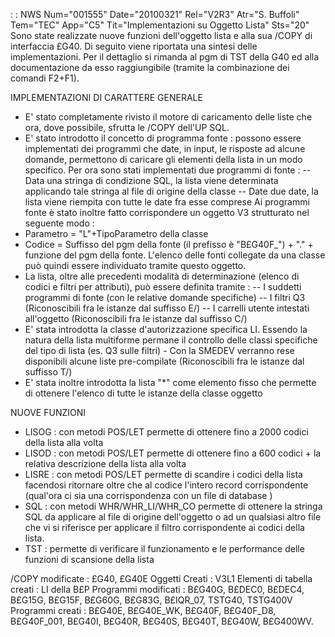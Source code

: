  :  : NWS Num="001555" Date="20100321" Rel="V2R3" Atr="S. Buffoli" Tem="TEC" App="C5" Tit="Implementazioni su Oggetto Lista" Sts="20"
Sono state realizzate nuove funzioni dell'oggetto lista e alla sua /COPY di interfaccia £G40.
Di seguito viene riportata una sintesi delle implementazioni.
Per il dettaglio si rimanda al pgm di TST della G40 ed alla documentazione da esso raggiungibile (tramite la combinazione dei comandi F2+F1).

IMPLEMENTAZIONI DI CARATTERE GENERALE
- E' stato completamente rivisto il motore di caricamento delle liste che ora, dove possibile,
sfrutta le /COPY dell'UP SQL.
- E' stato introdotto il concetto di programma fonte :  possono essere implementati dei programmi
che date, in input, le risposte ad alcune domande, permettono di caricare gli elementi della lista
in un modo specifico. Per ora sono stati implementati due programmi di fonte : 
-- Data una stringa di condizione SQL, la lista viene determinata applicando tale stringa al file
di origine della classe
-- Date due date, la lista viene riempita con tutte le date fra esse comprese
Ai programmi fonte è stato inoltre fatto corrispondere un oggetto V3 strutturato nel seguente modo : 
- Parametro = "L"+TipoParametro della classe
- Codice = Suffisso del pgm della fonte (il prefisso è "B£G40F_") + "."  +  funzione del pgm della
fonte.
L'elenco delle fonti collegate da una classe può quindi essere individuato tramite questo oggetto.
- La lista, oltre alle precedenti modalità di determinazione (elenco di codici e filtri per
attributi), può essere definita tramite : 
-- I suddetti programmi di fonte (con le relative domande specifiche)
-- I filtri Q3 (Riconoscibili fra le istanze dal suffisso E/)
-- I carrelli utente intestati all'oggetto (Riconoscibili fra le istanze dal suffisso C/)
- E' stata introdotta la classe d'autorizzazione specifica LI. Essendo la natura della lista
multiforme permane il controllo delle classi specifiche del tipo di lista (es. Q3 sulle filtri) - Con la SMEDEV verranno rese disponibili alcune liste pre-compilate
(Riconoscibili fra le istanze dal suffisso T/)
- E' stata inoltre introdotta la lista "*" come elemento fisso che permette di ottenere l'elenco
di tutte le istanze della classe oggetto

NUOVE FUNZIONI
- LISOG :  con metodi POS/LET permette di ottenere fino a 2000 codici della lista alla volta
- LISOD :  con metodi POS/LET permette di ottenere fino a 600 codici + la relativa descrizione della
lista alla volta
- LISRE :  con metodi POS/LET permette di scandire i codici della lista facendosi ritornare oltre che
al codice l'intero record corrispondente (qual'ora ci sia una corrispondenza con un file di database
)
- SQL :  con metodi WHR/WHR_LI/WHR_CO permette di ottenere la stringa SQL da applicare al file di
origine dell'oggetto o ad un qualsiasi altro file che vi si riferisce per applicare il filtro corrispondente ai codici della lista.
- TST :  permette di verificare il funzionamento e le performance delle funzioni di scansione della
lista

/COPY modificate :  £G40, £G40E
Oggetti Creati :  V3L1
Elementi di tabella creati :  LI della B£P
Programmi modificati :  B£G40G, B£DEC0, B£DEC4, B£G15G, B£G15F, B£G60G, B£G83G, B£IQR_07, TSTG40, TSTG400V
Programmi creati :  B£G40E, B£G40E_WK, B£G40F, B£G40F_D8, B£G40F_001, B£G40I, B£G40R, B£G40S, B£G40T,
B£G40W, B£G400WV.
